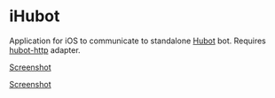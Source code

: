iHubot
======

Application for iOS to communicate to standalone [Hubot](http://hubot.github.com/) bot. Requires [hubot-http](https://github.com/darvin/hubot-http) adapter.

[Screenshot](http://darvin.github.com/iHubot/Images/screen0-big.png)

[Screenshot](http://darvin.github.com/iHubot/Images/screen1-big.png)